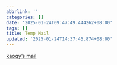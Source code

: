 ```yaml
---
abbrlink: ''
categories: []
date: '2025-01-24T09:47:49.444262+08:00'
tags: []
title: Temp Mail
updated: '2025-01-24T14:37:45.874+08:00'
---
```

[kaoqy’s mail](https://mail.kaoqy.me)
